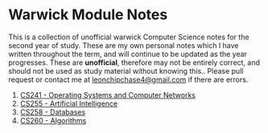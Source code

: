 # Warwick Module Notes
This is a collection of unofficial warwick Computer Science notes for the second year of study. These are my own personal notes which I have written throughout the term, and will continue to be updated as the year progresses. 
These are **unofficial**, therefore may not be entirely correct, and should not be used as study material without knowing this..
Please pull request or contact me at leonchipchase4@gmail.com if there are errors.


1. [CS241 - Operating Systems and Computer Networks](./CS241)
2. [CS255 - Artificial Intelligence](./CS255)
3. [CS258 - Databases](./CS258)
4. [CS260 - Algorithms](./CS260)
